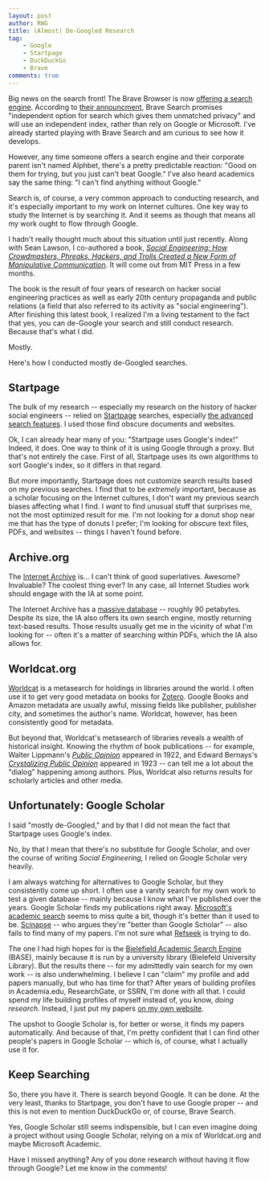 ```yaml
---
layout: post
author: RWG
title: (Almost) De-Googled Research
tag:
    - Google
    - Startpage
    - DuckDuckGo
    - Brave
comments: true
---
```


Big news on the search front! The Brave Browser is now [offering a search engine](https://search.brave.com/). According to [their announcment](https://brave.com/brave-search-beta/), Brave Search promises "independent option for search which gives them unmatched privacy" and will use an independent index, rather than rely on Google or Microsoft. I've already started playing with Brave Search and am curious to see how it develops.

However, any time someone offers a search engine and their corporate parent isn't named Alphbet, there's a pretty predictable reaction: "Good on them for trying, but you just can't beat Google."  I've also heard academics say the same thing: "I can't find anything without Google."

Search is, of course, a very common approach to conducting research, and it's especially important to my work on Internet cultures. One key way to study the Internet is by searching it. And it seems as though that means all my work ought to flow through Google.

I hadn't really thought much about this situation until just recently. Along with Sean Lawson, I co-authored a book, [*Social Engineering: How Crowdmasters, Phreaks, Hackers, and Trolls Created a New Form of Manipulative Communication*](https://mitpress.mit.edu/books/social-engineering). It will come out from MIT Press in a few months.

The book is the result of four years of research on hacker social engineering practices as well as early 20th century propaganda and public relations (a field that also referred to its activity as "social engineering"). After finishing this latest book, I realized I'm a living testament to the fact that yes, you can de-Google your search and still conduct research. Because that's what I did.

Mostly.

Here's how I conducted mostly de-Googled searches.

Startpage
---------
The bulk of my research -- especially my research on the history of hacker social engineers -- relied on [Startpage](https://www.startpage.com) searches, especially [the advanced search features](https://www.startpage.com/en/advanced-search.html). I used those find obscure documents and websites.

Ok, I can already hear many of you: "Startpage uses Google's index!" Indeed, it does. One way to think of it is using Google through a proxy. But that's not entirely the case. First of all, Startpage uses its own algorithms to sort Google's index, so it differs in that regard. 

But more importantly, Startpage does not customize search results based on my previous searches. I find that to be *extremely* important, because as a scholar focusing on the Internet cultures, I don't want my previous search biases affecting what I find. I *want* to find unusual stuff that surprises me, not the most optimized result for me. I'm not looking for a donut shop near me that has the type of donuts I prefer; I'm looking for obscure text files, PDFs, and websites -- things I haven't found before. 

Archive.org
-----------
The [Internet Archive](https://archive.org) is... I can't think of good superlatives. Awesome? Invaluable? The coolest thing ever? In any case, all Internet Studies work should engage with the IA at some point. 

The Internet Archive has a [massive database](https://www.protocol.com/internet-archive-preserving-future) -- roughly 90 petabytes. Despite its size, the IA also offers its own search engine, mostly returning text-based results. Those results usually get me in the vicinity of what I'm looking for -- often it's a matter of searching within PDFs, which the IA also allows for.

Worldcat.org
------------
[Worldcat](https://www.worldcat.org) is a metasearch for holdings in libraries around the world. I often use it to get very good metadata on books for [Zotero](https://zotero.org). Google Books and Amazon metadata are usually awful, missing fields like publisher, publisher city, and sometimes the author's name. Worldcat, however, has been consistently good for metadata.

But beyond that, Worldcat's metasearch of libraries reveals a wealth of historical insight. Knowing the rhythm of book publications -- for example, Walter Lippmann's [*Public Opinion*](https://www.worldcat.org/title/public-opinion/oclc/1252782253/editions?start_edition=261&sd=desc&referer=di&se=yr&editionsView=true&fq=) appeared in 1922, and Edward Bernays's [*Crystalizing Public Opinion*](https://www.worldcat.org/title/crystallizing-public-opinion/oclc/226657356&referer=brief_results) appeared in 1923 -- can tell me a lot about the "dialog" happening among authors. Plus, Worldcat also returns results for scholarly articles and other media.

Unfortunately: Google Scholar
-----------------------------

I said "mostly de-Googled," and by that I did not mean the fact that Startpage uses Google's index.

No, by that I mean that there's no substitute for Google Scholar, and over the course of writing *Social Engineering,* I relied on Google Scholar very heavily.

I am always watching for alternatives to Google Scholar, but they consistently come up short. I often use a vanity search for my own work to test a given database -- mainly because I know what I've published over the years. Google Scholar finds my publications right away. [Microsoft's academic search](https://academic.microsoft.com) seems to miss quite a bit, though it's better than it used to be. [Scinapse](https://www.scinapse.io) -- who argues they're "better than Google Scholar" -- also fails to find many of my papers. I'm not sure what [Refseek](https://www.refseek.com) is trying to do. 

The one I had high hopes for is the [Bielefield Academic Search Engine](https://www.base-search.net) (BASE), mainly because it is run by a university library (Bielefeld University Library). But the results there -- for my admittedly vain search for my own work -- is also underwhelming. I believe I can "claim" my profile and add papers manually, but who has time for that? After years of building profiles in Academia.edu, ResearchGate, or SSRN, I'm done with all that. I could spend my life building profiles of myself instead of, you know, *doing research.* Instead, I just put my papers [on my own website](https://robertwgehl.org/text/pubs/). 

The upshot to Google Scholar is, for better or worse, it finds my papers automatically. And because of that, I'm pretty confident that I can find other people's papers in Google Scholar -- which is, of course, what I actually use it for.

Keep Searching
--------------
So, there you have it. There is search beyond Google. It can be done. At the very least, thanks to Startpage, you don't have to use Google proper -- and this is not even to mention DuckDuckGo or, of course, Brave Search. 

Yes, Google Scholar still seems indispensible, but I can even imagine doing a project without using Google Scholar, relying on a mix of Worldcat.org and maybe Microsoft Academic.

Have I missed anything? Any of you done research without having it flow through Google? Let me know in the comments! 



 


